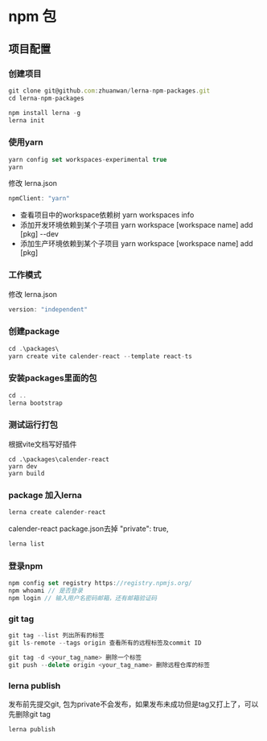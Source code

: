 # npm 包

## 项目配置

### 创建项目
```js
git clone git@github.com:zhuanwan/lerna-npm-packages.git
cd lerna-npm-packages

npm install lerna -g
lerna init
```

### 使用yarn
```js
yarn config set workspaces-experimental true
yarn
```
修改 lerna.json
```js
npmClient: "yarn"
```

* 查看项目中的workspace依赖树 yarn workspaces info
* 添加开发环境依赖到某个子项目  yarn workspace [workspace name] add [pkg] --dev
* 添加生产环境依赖到某个子项目  yarn workspace [workspace name] add [pkg]


### 工作模式
修改 lerna.json
```js
version: "independent"
```

### 创建package
```js 
cd .\packages\
yarn create vite calender-react --template react-ts
```

### 安装packages里面的包
``` js
cd ..
lerna bootstrap
```

### 测试运行打包
根据vite文档写好插件
```
cd .\packages\calender-react
yarn dev
yarn build
```
### package 加入lerna
```js
lerna create calender-react
```
calender-react package.json去掉   "private": true,

```js
lerna list
```

### 登录npm 
```js
npm config set registry https://registry.npmjs.org/
npm whoami // 是否登录
npm login // 输入用户名密码邮箱，还有邮箱验证码
```

### git tag
```js
git tag --list 列出所有的标签
git ls-remote --tags origin 查看所有的远程标签及commit ID

git tag -d <your_tag_name> 删除一个标签
git push --delete origin <your_tag_name> 删除远程仓库的标签
```
### lerna publish
发布前先提交git, 包为private不会发布，如果发布未成功但是tag又打上了，可以先删除git tag
```js
lerna publish
```
